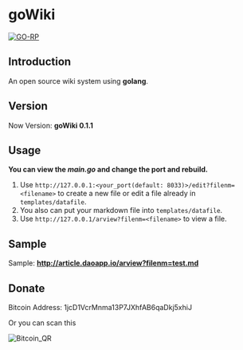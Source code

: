 # goWiki

[![GO-RP](https://goreportcard.com/badge/github.com/lizongzeshunshun/goWiki)](https://goreportcard.com/report/github.com/lizongzeshunshun/goWiki)

## Introduction

An open source wiki system using **golang**.

## Version

Now Version: **goWiki 0.1.1**

## Usage

**You can view the *main.go* and change the port and rebuild.**

1. Use `http://127.0.0.1:<your_port(default: 8033)>/edit?filenm=<filename>` to create a new file or edit a file already in `templates/datafile`.
2. You also can put your markdown file into `templates/datafile`.
3. Use `http://127.0.0.1/arview?filenm=<filename>` to view a file.

## Sample

Sample: **http://article.daoapp.io/arview?filenm=test.md**

## Donate

Bitcoin Address: 1jcD1VcrMnma13P7JXhfAB6qaDkj5xhiJ

Or you can scan this

![Bitcoin_QR](https://github.com/lizongzeshunshun/goWiki/blob/master/BitQR.png)

